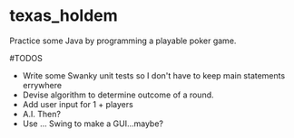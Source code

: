 # texas_holdem
Practice some Java by programming a playable poker game.

#TODOS
- Write some Swanky unit tests so I don't have to keep main statements errywhere
- Devise algorithm to determine outcome of a round.
- Add user input for 1 + players
- A.I. Then?
- Use ... Swing to make a GUI...maybe?
